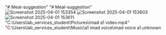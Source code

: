 "# Meal-suggestion" 
"# Meal-suggestion" 
![Screenshot 2025-04-01 153354](https://github.com/user-attachments/assets/51b7140d-be64-4a31-ab0e-ddd4f4877be2)
![Screenshot 2025-04-01 153603](https://github.com/user-attachments/assets/bd78958c-4837-4d39-a1e5-39db031d1dbe)
![Screenshot 2025-04-01 153611](https://github.com/user-attachments/assets/c1d69163-4b75-4564-a67f-f96469363660)
"C:\Users\lab_services_student\Pictures\imad a1 video.mp4"
"C:\Users\lab_services_student\Music\a1 imad voice\imad voice a1.unknown
